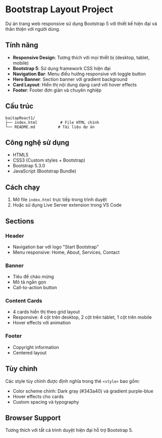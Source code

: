 # Bootstrap Layout Project

Dự án trang web responsive sử dụng Bootstrap 5 với thiết kế hiện đại và thân thiện với người dùng.

## Tính năng

- **Responsive Design**: Tương thích với mọi thiết bị (desktop, tablet, mobile)
- **Bootstrap 5**: Sử dụng framework CSS hiện đại
- **Navigation Bar**: Menu điều hướng responsive với toggle button
- **Hero Banner**: Section banner với gradient background
- **Card Layout**: Hiển thị nội dung dạng card với hover effects
- **Footer**: Footer đơn giản và chuyên nghiệp

## Cấu trúc

```
baitapReact1/
├── index.html          # File HTML chính
└── README.md          # Tài liệu dự án
```

## Công nghệ sử dụng

- HTML5
- CSS3 (Custom styles + Bootstrap)
- Bootstrap 5.3.0
- JavaScript (Bootstrap Bundle)

## Cách chạy

1. Mở file `index.html` trực tiếp trong trình duyệt
2. Hoặc sử dụng Live Server extension trong VS Code

## Sections

### Header
- Navigation bar với logo "Start Bootstrap"
- Menu responsive: Home, About, Services, Contact

### Banner
- Tiêu đề chào mừng
- Mô tả ngắn gọn
- Call-to-action button

### Content Cards
- 4 cards hiển thị theo grid layout
- Responsive: 4 cột trên desktop, 2 cột trên tablet, 1 cột trên mobile
- Hover effects với animation

### Footer
- Copyright information
- Centered layout

## Tùy chỉnh

Các style tùy chỉnh được định nghĩa trong thẻ `<style>` bao gồm:
- Color scheme chính: Dark gray (#343a40) và gradient purple-blue
- Hover effects cho cards
- Custom spacing và typography

## Browser Support

Tương thích với tất cả trình duyệt hiện đại hỗ trợ Bootstrap 5.
